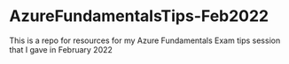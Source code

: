 # AzureFundamentalsTips-Feb2022
This is a repo for resources for my Azure Fundamentals Exam tips session that I gave in February 2022
